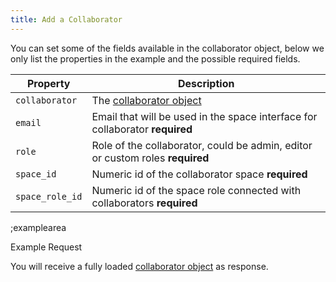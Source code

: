 ```yaml
---
title: Add a Collaborator
---
```


You can set some of the fields available in the collaborator object, below we only list the properties in the example and the possible required fields.

| Property | Description |
|---|---|
| `collaborator` | The [collaborator object](#core-resources/collaborators/the-collaborator-object) |
| `email` | Email that will be used in the space interface for collaborator **required** |
| `role` | Role of the collaborator, could be admin, editor or custom roles **required** |
| `space_id` | Numeric id of the collaborator space **required** |
| `space_role_id` | Numeric id of the space role connected with collaborators **required** |

;examplearea

Example Request

<RequestExample url="https://mapi.storyblok.com/v1/spaces/656/collaborators/" httpMethod="POST" :requestObject='{"collaborator":{"email":"mail@email.com","role":"editor","space_id":656,"space_role_id":18}}'></RequestExample>

You will receive a fully loaded [collaborator object](#core-resources/collaborators/the-collaborator-object) as response.

